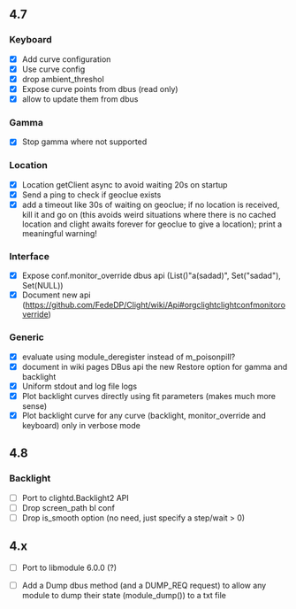 ## 4.7

### Keyboard
- [x] Add curve configuration
- [x] Use curve config
- [x] drop ambient_threshol
- [x] Expose curve points from dbus (read only)
- [x] allow to update them from dbus

### Gamma
- [x] Stop gamma where not supported

### Location
- [x] Location getClient async to avoid waiting 20s on startup
- [x] Send a ping to check if geoclue exists
- [x] add a timeout like 30s of waiting on geoclue; if no location is received, kill it and go on 
(this avoids weird situations where there is no cached location and clight awaits forever for geoclue to give a location); print a meaningful warning!

### Interface
- [x] Expose conf.monitor_override dbus api (List()"a(sadad)", Set("sadad"), Set(NULL))
- [x] Document new api (https://github.com/FedeDP/Clight/wiki/Api#orgclightclightconfmonitoroverride)

### Generic
- [x] evaluate using module_deregister instead of m_poisonpill?
- [x] document in wiki pages DBus api the new Restore option for gamma and backlight
- [x] Uniform stdout and log file logs
- [x] Plot backlight curves directly using fit parameters (makes much more sense)
- [x] Plot backlight curve for any curve (backlight, monitor_override and keyboard) only in verbose mode

## 4.8

### Backlight
- [ ] Port to clightd.Backlight2 API
- [ ] Drop screen_path bl conf
- [ ] Drop is_smooth option (no need, just specify a step/wait > 0)

## 4.x
- [ ] Port to libmodule 6.0.0 (?)
- [ ] Add a Dump dbus method (and a DUMP_REQ request) to allow any module to dump their state (module_dump()) to a txt file


